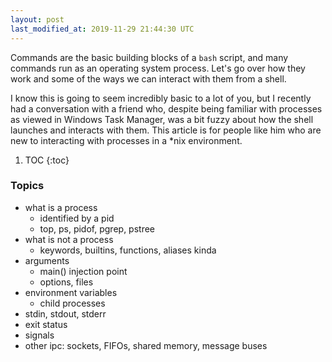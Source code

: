 ```yaml
---
layout: post
last_modified_at: 2019-11-29 21:44:30 UTC
---
```


Commands are the basic building blocks of a `bash` script,
and many commands run as an operating system process.
Let's go over how they work and some of the ways we can interact with them from a shell.

I know this is going to seem incredibly basic to a lot of you,
but I recently had a conversation with a friend who,
despite being familiar with processes as viewed in Windows Task Manager,
was a bit fuzzy about how the shell launches and interacts with them.
This article is for people like him who are new to interacting with processes in a *nix environment.

1. TOC
{:toc}

### Topics

* what is a process
  * identified by a pid
  * top, ps, pidof, pgrep, pstree
* what is not a process
  * keywords, builtins, functions, aliases kinda
* arguments
  * main() injection point
  * options, files
* environment variables
  * child processes
* stdin, stdout, stderr
* exit status
* signals
* other ipc: sockets, FIFOs, shared memory, message buses

<!--
### Footnotes

[^1]: Credit goes to <user> for <whatever reasons>.
-->

